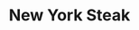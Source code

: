 ---
title: "New York Steak"
price: "$20.00"
category: "Dinner"
img: "src/images/menu/New-York-Steak.png"
desc: "Generous 12oz. Cut tender, and flavorfully cooked to perfection"
---